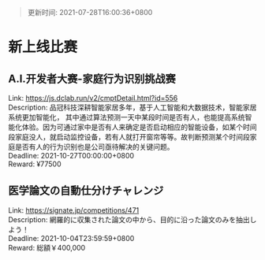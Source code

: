 > 更新时间: 2021-07-28T16:00:36+0800 

# 新上线比赛


## A.I.开发者大赛-家庭行为识别挑战赛
Link: https://js.dclab.run/v2/cmptDetail.html?id=556  
Description: 品冠科技深耕智能家居多年，基于人工智能和大数据技术，智能家居系统更加智能化， 其中通过算法预测一天中某段时间是否有人，也能提高系统智能化体验。因为可通过家中是否有人来确定是否启动相应的智能设备，如某个时间段家庭没人，就启动监控设备，若有人就打开窗帘等等。故判断预测某个时间段家庭是否有人的行为识别也是公司亟待解决的关键问题。  
Deadline: 2021-10-27T00:00:00+0800  
Reward: ¥77500  

## 医学論文の自動仕分けチャレンジ
Link: https://signate.jp/competitions/471  
Description: 網羅的に収集された論文の中から、目的に沿った論文のみを抽出しよう！  
Deadline: 2021-10-04T23:59:59+0800  
Reward: 総額￥400,000  

